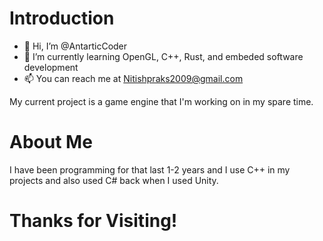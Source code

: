 # Introduction
- 👋 Hi, I’m @AntarticCoder
- 🌱 I’m currently learning OpenGL, C++, Rust, and embeded software development
- 📫 You can reach me at Nitishpraks2009@gmail.com

My current project is a game engine that I'm working on in my spare time.

# About Me
I have been programming for that last 1-2 years and I use C++ in my projects and also used C# back when I used Unity.

# Thanks for Visiting!

<!---
AntarticCoder/AntarticCoder is a ✨ special ✨ repository because its `README.md` (this file) appears on your GitHub profile.
You can click the Preview link to take a look at your changes.
--->
